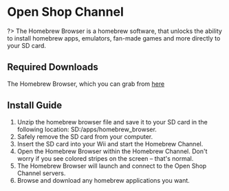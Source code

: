 # Open Shop Channel

?> The Homebrew Browser is a homebrew software, that unlocks the ability to install homebrew apps, emulators, fan-made games and more directly to your SD card.

## Required Downloads

The Homebrew Browser, which you can grab from [here](https://wii.guide/assets/files/homebrew_browser_v0.3.9e.zip)

## Install Guide
1. Unzip the homebrew browser file and save it to your SD card in the following location: SD:/apps/homebrew_browser.
2. Safely remove the SD card from your computer.
3. Insert the SD card into your Wii and start the Homebrew Channel.
4. Open the Homebrew Browser within the Homebrew Channel. Don't worry if you see colored stripes on the screen – that's normal.
5. The Homebrew Browser will launch and connect to the Open Shop Channel servers.
6. Browse and download any homebrew applications you want.
